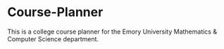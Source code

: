 # Course-Planner
This is a college course planner for the Emory University Mathematics & Computer Science department.
